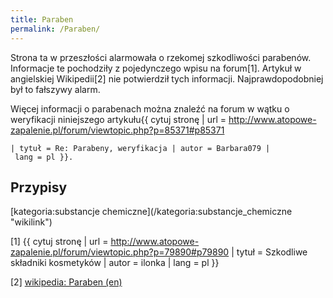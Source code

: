 ```yaml
---
title: Paraben
permalink: /Paraben/
---
```


Strona ta w przeszłości alarmowała o rzekomej szkodliwości parabenów. Informacje te pochodziły z pojedynczego wpisu na forum[1]. Artykuł w angielskiej Wikipedii[2] nie potwierdził tych informacji. Najprawdopodobniej był to fałszywy alarm.

Więcej informacji o parabenach można znaleźć na forum w wątku o weryfikacji niniejszego artykułu<ref>{{ cytuj stronę | url = <http://www.atopowe-zapalenie.pl/forum/viewtopic.php?p=85371#p85371>

`| tytuł = Re: Parabeny, weryfikacja | autor = Barbara079 | lang = pl }}`</ref>`.`

Przypisy
--------

<references/>
[kategoria:substancje chemiczne](/kategoria:substancje_chemiczne "wikilink")

[1] {{ cytuj stronę | url = <http://www.atopowe-zapalenie.pl/forum/viewtopic.php?p=79890#p79890> | tytuł = Szkodliwe składniki kosmetyków | autor = ilonka | lang = pl }}

[2] [wikipedia: Paraben (en)](/wikipedia:en:Paraben "wikilink")